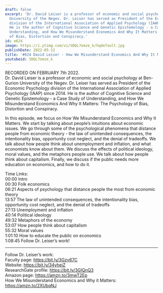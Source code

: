 ```yaml
---
draft: false
excerpt: 'Dr. David Leiser is a professor of economic and social psychology at Ben-Gurion
  University of the Negev. Dr. Leiser has served as President of the Economic Psychology
  division of the International Association of Applied Psychology (IAAP) since 2014.
  He is the author of Cognitive Science and Genetic Epistemology - a Case Study of
  Understanding, and How We Misunderstand Economics And Why It Matters: The Psychology
  of Bias, Distortion and Conspiracy.'
id: e624
image: https://i.ytimg.com/vi/SDQL7omze_k/hqdefault.jpg
publishDate: 2022-05-12
title: '#624 David Leiser - How We Misunderstand Economics And Why It Matters'
youtubeid: SDQL7omze_k
---
```

RECORDED ON FEBRUARY 7th 2022.  
Dr. David Leiser is a professor of economic and social psychology at Ben-Gurion University of the Negev. Dr. Leiser has served as President of the Economic Psychology division of the International Association of Applied Psychology (IAAP) since 2014. He is the author of Cognitive Science and Genetic Epistemology - a Case Study of Understanding, and How We Misunderstand Economics And Why It Matters: The Psychology of Bias, Distortion and Conspiracy.

In this episode, we focus on How We Misunderstand Economics and Why It Matters. We start by talking about people’s intuitions about economic issues. We go through some of the psychological phenomena that distance people from economic theory - the law of unintended consequences, the intentionality bias, opportunity cost neglect, and the denial of tradeoffs. We talk about how people think about unemployment and inflation, and what economists know about them. We discuss the effects of political ideology, moral values, and the metaphors people use. We talk about how people think about capitalism. Finally, we discuss if the public needs more education on economics, and how to do it.

Time Links:  
00:00 Intro  
00:30  Folk economics  
06:21  Aspects of psychology that distance people the most from economic theory  
13:57  The law of unintended consequences, the intentionality bias, opportunity cost neglect, and the denial of tradeoffs   
27:13  Unemployment and inflation  
40:14  Political ideology  
49:32  Metaphors of the economy  
53:07  How people think about capitalism  
55:32  Moral values  
1:01:10  How to educate the public on economics  
1:08:45  Follow Dr. Leiser’s work!

---

Follow Dr. Leiser’s work:  
Faculty page: https://bit.ly/3Gzy67C  
Website: https://bit.ly/34yheiZ  
ResearchGate profile: https://bit.ly/3GIQnQ3  
Amazon page: https://amzn.to/3mwT2Ep  
How We Misunderstand Economics and Why it Matters: https://amzn.to/2XUbqNJ
